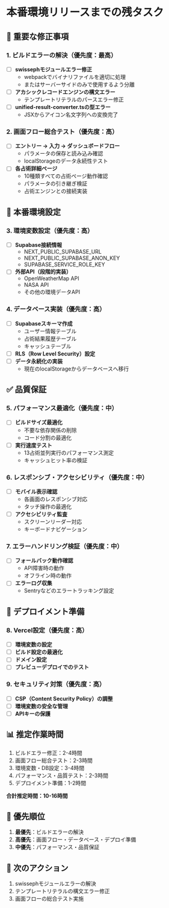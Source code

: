 # 本番環境リリースまでの残タスク

## 🚨 重要な修正事項

### 1. ビルドエラーの解決（優先度：最高）
- [ ] **swissephモジュールエラー修正**
  - webpackでバイナリファイルを適切に処理
  - またはサーバーサイドのみで使用するよう分離
- [ ] **アカシックレコードエンジンの構文エラー**
  - テンプレートリテラルのパースエラー修正
- [ ] **unified-result-converter.tsの型エラー**
  - JSXからアイコン名文字列への変換完了

### 2. 画面フロー総合テスト（優先度：高）
- [ ] **エントリー → 入力 → ダッシュボードフロー**
  - パラメータの保存と読み込み確認
  - localStorageのデータ永続性テスト
- [ ] **各占術詳細ページ**
  - 10種類すべての占術ページ動作確認
  - パラメータの引き継ぎ検証
  - 占術エンジンとの接続実装

## 🔧 本番環境設定

### 3. 環境変数設定（優先度：高）
- [ ] **Supabase接続情報**
  - NEXT_PUBLIC_SUPABASE_URL
  - NEXT_PUBLIC_SUPABASE_ANON_KEY
  - SUPABASE_SERVICE_ROLE_KEY
- [ ] **外部API（段階的実装）**
  - OpenWeatherMap API
  - NASA API
  - その他の環境データAPI

### 4. データベース実装（優先度：高）
- [ ] **Supabaseスキーマ作成**
  - ユーザー情報テーブル
  - 占術結果履歴テーブル
  - キャッシュテーブル
- [ ] **RLS（Row Level Security）設定**
- [ ] **データ永続化の実装**
  - 現在のlocalStorageからデータベースへ移行

## ✅ 品質保証

### 5. パフォーマンス最適化（優先度：中）
- [ ] **ビルドサイズ最適化**
  - 不要な依存関係の削除
  - コード分割の最適化
- [ ] **実行速度テスト**
  - 13占術並列実行のパフォーマンス測定
  - キャッシュヒット率の検証

### 6. レスポンシブ・アクセシビリティ（優先度：中）
- [ ] **モバイル表示確認**
  - 各画面のレスポンシブ対応
  - タッチ操作の最適化
- [ ] **アクセシビリティ監査**
  - スクリーンリーダー対応
  - キーボードナビゲーション

### 7. エラーハンドリング検証（優先度：中）
- [ ] **フォールバック動作確認**
  - API障害時の動作
  - オフライン時の動作
- [ ] **エラーログ収集**
  - Sentryなどのエラートラッキング設定

## 🚀 デプロイメント準備

### 8. Vercel設定（優先度：高）
- [ ] **環境変数の設定**
- [ ] **ビルド設定の最適化**
- [ ] **ドメイン設定**
- [ ] **プレビューデプロイでのテスト**

### 9. セキュリティ対策（優先度：高）
- [ ] **CSP（Content Security Policy）の調整**
- [ ] **環境変数の安全な管理**
- [ ] **APIキーの保護**

## 📊 推定作業時間

1. ビルドエラー修正：2-4時間
2. 画面フロー総合テスト：2-3時間
3. 環境変数・DB設定：3-4時間
4. パフォーマンス・品質テスト：2-3時間
5. デプロイメント準備：1-2時間

**合計推定時間：10-16時間**

## 🎯 優先順位

1. **最優先**：ビルドエラーの解決
2. **高優先**：画面フロー・データベース・デプロイ準備
3. **中優先**：パフォーマンス・品質保証

## 📝 次のアクション

1. swissephモジュールエラーの解決
2. テンプレートリテラルの構文エラー修正
3. 画面フローの総合テスト実施